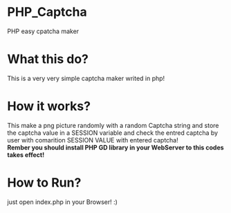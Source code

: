# PHP_Captcha
PHP easy cpatcha maker

# What this do?
  This is a very very simple captcha maker writed in php!

# How it works?
  This make a png picture randomly with a random Captcha string and store the captcha value in a SESSION variable and check the entred captcha by user with comarition SESSION VALUE with entered captcha!
  <br> **Rember you should install PHP GD library in your WebServer to this codes takes effect!**
  
# How to Run?
  just open index.php in your Browser! :)
  

